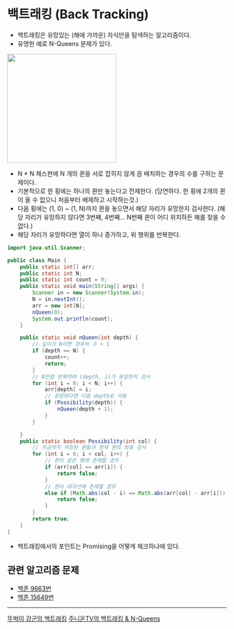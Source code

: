 # 백트래킹 (Back Tracking)
- 백트래킹은 유망있는 (해에 가까운) 자식만을 탐색하는 알고리즘이다.
- 유명한 예로 N-Queens 문제가 있다.
<img src="https://img1.daumcdn.net/thumb/R800x0/?scode=mtistory2&fname=https%3A%2F%2Ft1.daumcdn.net%2Fcfile%2Ftistory%2F993E383B5C95A65521" width="250"/>

- N * N 체스판에 N 개의 퀸을 서로 잡히지 않게 끔 배치하는 경우의 수를 구하는 문제이다.
- 기본적으로 한 횡에는 하나의 퀸만 놓는다고 전제한다. (당연하다. 한 횡에 2개의 퀸이 올 수 없으니 처음부터 배제하고 시작하는것.)
- 다음 횡에는 (1, 0) ~ (1, N)까지 퀸을 놓으면서 해당 자리가 유망한지 검사한다. (해당 자리가 유망하지 않다면 3번째, 4번째... N번째 퀸이 어디 위치하든 해를 찾을 수 없다.)
- 해당 자리가 유망하다면 열이 하나 증가하고, 위 행위를 반복한다.

``` Java
import java.util.Scanner;

public class Main {
    public static int[] arr;
    public static int N;
    public static int count = 0;
    public static void main(String[] args) {
        Scanner in = new Scanner(System.in);
        N = in.nextInt();
        arr = new int[N];
        nQueen(0);
        System.out.println(count);
    }

    public static void nQueen(int depth) {
        // 깊이가 N이면 경우의 수 + 1
        if (depth == N) {
            count++;
            return;
        }
        // N만큼 반복하며 (depth, i)가 유망한지 검사
        for (int i = 0; i < N; i++) {
            arr[depth] = i;
            // 유망하다면 다음 depth로 이동
            if (Possibility(depth)) {
                nQueen(depth + 1);
            }
        }

    }
    public static boolean Possibility(int col) {
        // 지금까지 저장된 퀸들과 현재 퀸의 좌표 검사
        for (int i = 0; i < col; i++) {
            // 퀸이 같은 행에 존재할 경우
            if (arr[col] == arr[i]) {
                return false;
            }
            // 퀸이 대각선에 존재할 경우
            else if (Math.abs(col - i) == Math.abs(arr[col] - arr[i])) {
                return false;
            }
        }
        return true;
    }
}
```
- 백트래킹에서의 포인트는 Promising을 어떻게 체크하냐에 있다.

## 관련 알고리즘 문제
- [백준 9663번](https://www.acmicpc.net/problem/9663)
- [백준 15649번](https://www.acmicpc.net/problem/15649)
---
[뚜벅이 강군의 백트래킹](https://idea-sketch.tistory.com/29)
[주니온TV의 백트래킹 & N-Queens](https://www.youtube.com/watch?v=HRwFgtiqHH0)
